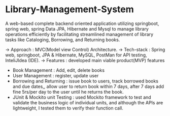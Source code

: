 # Library-Management-System
A web-based complete backend oriented application utilizing springboot, spring web, spring Data JPA, Hibernate and Mysql to manage library operations efficiently by facilitating streamlined management of library tasks like Cataloging, Borrowing, and Returning books.

 -> Approach : MVC(Model view Control) Architecture.
 -> Tech-stack : Spring web, springboot, JPA & Hibernate, MySQL, PostMan for API testing, InteliJIdea (IDE).
 -> Features : developed main viable product(MVP) features
 - Book Management : Add, edit, delete books
 - User Management : register, update user
 - Borrowing and Returning : issue book to users, track borrowed books and due dates,, allow user to return book within 7 days, after 7 days add fine 5rs/per day to the user until he returns the book.
 - JUnit & Mockito unit Testing : used Mockito framework to test and validate the business logic of individual units, and although the APIs are lightweight, I tested them to verify their function call.
